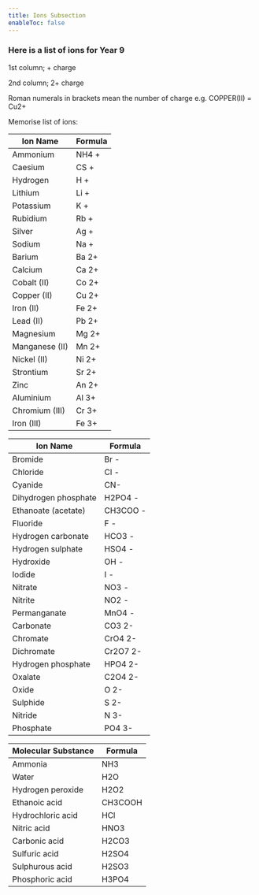 ```yaml
---
title: Ions Subsection
enableToc: false
---
```

### Here is a list of ions for Year 9
1st column; + charge

2nd column; 2+ charge

Roman numerals in brackets mean the number of charge e.g. COPPER(II) = Cu2+

Memorise list of ions:

|Ion Name|Formula|
|---|---|
|Ammonium|NH4 +|
|Caesium|CS +|
|Hydrogen|H +|
|Lithium|Li +|
|Potassium|K +|
|Rubidium|Rb +|
|Silver|Ag +|
|Sodium|Na +|
|Barium|Ba 2+|
|Calcium|Ca 2+|
|Cobalt (II)|Co 2+|
|Copper (II)|Cu 2+|
|Iron (II)|Fe 2+|
|Lead (II)|Pb 2+|
|Magnesium|Mg 2+|
|Manganese (II)|Mn 2+|
|Nickel (II)|Ni 2+|
|Strontium|Sr 2+|
|Zinc|An 2+|
|Aluminium|Al 3+|
|Chromium (III)|Cr 3+|
|Iron (III)|Fe 3+|

|Ion Name|Formula|
|---|---|
|Bromide|Br -|
|Chloride|Cl -|
|Cyanide|CN-|
|Dihydrogen phosphate|H2PO4 -|
|Ethanoate (acetate)|CH3COO -|
|Fluoride|F -|
|Hydrogen carbonate|HCO3 -|
|Hydrogen sulphate|HSO4 -|
|Hydroxide|OH -|
|Iodide|I -|
|Nitrate|NO3 -|
|Nitrite|NO2 -|
|Permanganate|MnO4 -|
|Carbonate|CO3 2-|
|Chromate|CrO4 2-|
|Dichromate|Cr2O7 2-|
|Hydrogen phosphate|HPO4 2-|
|Oxalate|C2O4 2-|
|Oxide|O 2-|
|Sulphide|S 2-|
|Nitride|N 3-|
|Phosphate|PO4 3-|

|Molecular Substance|Formula|
|---|---|
|Ammonia|NH3|
|Water|H2O|
|Hydrogen peroxide|H2O2|
|Ethanoic acid|CH3COOH|
|Hydrochloric acid|HCl|
|Nitric acid|HNO3|
|Carbonic acid|H2CO3|
|Sulfuric acid|H2SO4|
|Sulphurous acid|H2SO3|
|Phosphoric acid|H3PO4|
